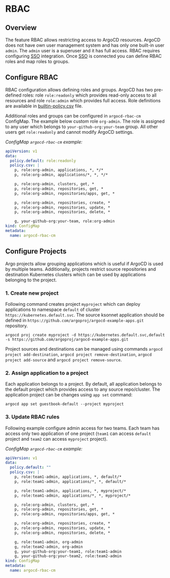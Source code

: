 # RBAC

## Overview

The feature RBAC allows restricting access to ArgoCD resources. ArgoCD does not have own user management system and has only one built-in user `admin`. The `admin` user is a
superuser and it has full access. RBAC requires configuring [SSO](./sso.md) integration. Once [SSO](./sso.md) is connected you can define RBAC roles and map roles to groups.

## Configure RBAC

RBAC configuration allows defining roles and groups. ArgoCD has two pre-defined roles: role `role:readonly` which provides read-only access to all resources and role `role:admin`
which provides full access. Role definitions are available in [builtin-policy.csv](../util/rbac/builtin-policy.csv) file.

Additional roles and groups can be configured in `argocd-rbac-cm` ConfigMap. The example below custom role `org-admin`. The role is assigned to any user which belongs to
`your-github-org:your-team` group. All other users get `role:readonly` and cannot modify ArgoCD settings.

*ConfigMap `argocd-rbac-cm` example:*

```yaml
apiVersion: v1
data:
  policy.default: role:readonly
  policy.csv: |
    p, role:org-admin, applications, *, */*
    p, role:org-admin, applications/*, *, */*

    p, role:org-admin, clusters, get, *
    p, role:org-admin, repositories, get, *
    p, role:org-admin, repositories/apps, get, *

    p, role:org-admin, repositories, create, *
    p, role:org-admin, repositories, update, *
    p, role:org-admin, repositories, delete, *

    g, your-github-org:your-team, role:org-admin
kind: ConfigMap
metadata:
  name: argocd-rbac-cm
```

## Configure Projects

Argo projects allow grouping applications which is useful if ArgoCD is used by multiple teams. Additionally, projects restrict source repositories and destination
Kubernetes clusters which can be used by applications belonging to the project.

### 1. Create new project

Following command creates project `myproject` which can deploy applications to namespace `default` of cluster `https://kubernetes.default.svc`. The source ksonnet application
should be defined in `https://github.com/argoproj/argocd-example-apps.git` repository.

```
argocd proj create myproject -d https://kubernetes.default.svc,default -s https://github.com/argoproj/argocd-example-apps.git
```

Project sources and destinations can be managed using commands `argocd project add-destination`, `argocd project remove-destination`, `argocd project add-source`
and `argocd project remove-source`.

### 2. Assign application to a project

Each application belongs to a project. By default, all application belongs to the default project which provides access to any source repo/cluster. The application project can be
changes using `app set` command:

```
argocd app set guestbook-default --project myproject
```

### 3. Update RBAC rules

Following example configure admin access for two teams. Each team has access only two application of one project (`team1` can access `default` project and `team2` can access
`myproject` project).

*ConfigMap `argocd-rbac-cm` example:*

```yaml
apiVersion: v1
data:
  policy.default: ""
  policy.csv: |
    p, role:team1-admin, applications, *, default/*
    p, role:team1-admin, applications/*, *, default/*

    p, role:team1-admin, applications, *, myproject/*
    p, role:team1-admin, applications/*, *, myproject/*

    p, role:org-admin, clusters, get, *
    p, role:org-admin, repositories, get, *
    p, role:org-admin, repositories/apps, get, *

    p, role:org-admin, repositories, create, *
    p, role:org-admin, repositories, update, *
    p, role:org-admin, repositories, delete, *

    g, role:team1-admin, org-admin
    g, role:team2-admin, org-admin
    g, your-github-org:your-team1, role:team1-admin
    g, your-github-org:your-team2, role:team2-admin
kind: ConfigMap
metadata:
  name: argocd-rbac-cm
```
